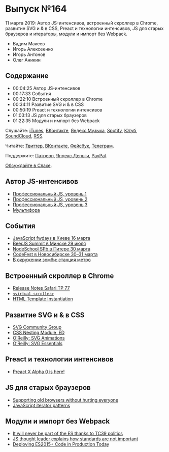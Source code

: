 # Выпуск №164

11 марта 2019: Автор JS-интенсивов, встроенный скроллер в Chrome, развитие SVG и & в CSS, Preact и технологии интенсивов, JS для старых браузеров и итераторы, модули и импорт без Webpack.

- Вадим Макеев
- Игорь Алексеенко
- Игорь Антонов
- Олег Аникин

## Содержание

- 00:04:25 Автор JS-интенсивов
- 00:17:33 События
- 00:22:10 Встроенный скроллер в Chrome
- 00:34:11 Развитие SVG и & в CSS
- 00:50:19 Preact и технологии интенсивов
- 01:03:13 JS для старых браузеров
- 01:22:35 Модули и импорт без Webpack

Слушайте: [iTunes](https://itunes.apple.com/podcast/id1080500016), [ВКонтакте](https://vk.com/podcasts-32017543), [Яндекс.Музыка](https://music.yandex.ru/album/6245956), [Spotify](https://open.spotify.com/show/3rzAcADjpBpXt73L0epTjV), [Ютуб](https://www.youtube.com/playlist?list=PLMBnwIwFEFHcwuevhsNXkFTcadeX5R1Go), [SoundCloud](https://soundcloud.com/web-standards), [RSS](https://web-standards.ru/podcast/feed/).

Читайте: [Твиттер](https://twitter.com/webstandards_ru), [ВКонтакте](https://vk.com/webstandards_ru), [Фейсбук](https://www.facebook.com/webstandardsru), [Телеграм](https://t.me/webstandards_ru).

Поддержите: [Патреон](https://www.patreon.com/webstandards_ru), [Яндекс.Деньги](https://money.yandex.ru/to/41001119329753), [PayPal](https://www.paypal.me/pepelsbey).

[Обсуждайте в Слаке](http://slack.web-standards.ru/).

## Автор JS-интенсивов

- [Профессиональный JS, уровень 1](https://htmlacademy.ru/intensive/javascript)
- [Профессиональный JS, уровень 2](https://htmlacademy.ru/intensive/ecmascript)
- [Профессиональный JS, уровень 3](https://htmlacademy.ru/intensive/react)
- [Мультифора](https://ru.wikipedia.org/wiki/Файл_(канцелярская_принадлежность))

## События

- [JavaScript fwdays в Киеве 16 марта](https://fwdays.com/en/event/js-fwdays-2019)
- [BeerJS Summit в Минске 29 июля](https://teletype.in/@beerjssummit/S1PC_T0LV)
- [NodeSchool SPb в Питере 30 марта](https://github.com/nodeschool/spb/issues/76)
- [CodeFest в Новосибирске 30–31 марта](https://2019.codefest.ru/)
- [В окружении зомби: станция метро](https://www.behance.net/gallery/55483247/Among-the-Zombies-a-Metro-Station)

## Встроенный скроллер в Chrome

- [Release Notes Safari TP 77](https://webkit.org/blog/8658/release-notes-for-safari-technology-preview-77/)
- [`<virtual-scroller>`](https://valdrinkoshi.github.io/virtual-scroller/)
- [HTML Template Instantiation](https://github.com/w3c/webcomponents/blob/gh-pages/proposals/Template-Instantiation.md)

## Развитие SVG и & в CSS

- [SVG Community Group](https://twitter.com/AmeliasBrain/status/1104073707557814273)
- [CSS Nesting Module, ED](https://drafts.csswg.org/css-nesting-1/)
- [O’Reilly: SVG Animations](http://shop.oreilly.com/product/0636920045335.do)
- [O’Reilly: SVG Essentials](http://shop.oreilly.com/product/0636920032335.do)

## Preact и технологии интенсивов

- [Preact X Alpha 0 is here!](https://github.com/developit/preact/releases/tag/10.0.0-alpha.0)

## JS для старых браузеров

- [Supporting old browsers without hurting everyone](https://sgom.es/posts/2019-03-06-supporting-old-browsers-without-hurting-everyone/)
- [JavaScript iterator patterns](https://loige.co/javascript-iterator-patterns/)

## Модули и импорт без Webpack

- [It will never be part of the ES thanks to TC39 politics](https://twitter.com/_gsathya/status/1103430437920104448)
- [JS thought leader explains how standards are not important](https://twitter.com/dmitriid/status/1103638574577188864)
- [Deploying ES2015+ Code in Production Today](https://philipwalton.com/articles/deploying-es2015-code-in-production-today/)

